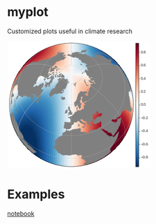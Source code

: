 # myplot
Customized plots useful in climate research

![geoplot_example](examples/geoplot_example.png)

# Examples
[notebook](examples/geoplot_examples.ipynb)
